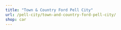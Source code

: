 ```yaml
---
title: "Town & Country Ford Pell City"
url: /pell-city/town-and-country-ford-pell-city/
shop: car
---
```

